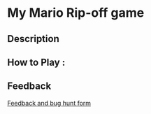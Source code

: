 # My Mario Rip-off game

## Description

## How to Play :
[](my_game.exe)
## Feedback
[Feedback and bug hunt form](https://docs.google.com/forms/d/e/1FAIpQLScBP6_f1x27TRToo-1gRVZdB0t9-SKOKtfPiCc5uOSAVYrGGw/viewform?usp=sf_link)
